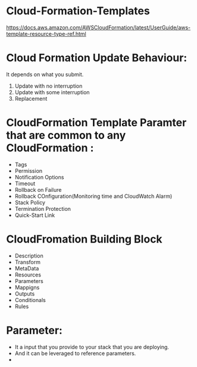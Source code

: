# Cloud-Formation-Templates

https://docs.aws.amazon.com/AWSCloudFormation/latest/UserGuide/aws-template-resource-type-ref.html


# Cloud Formation Update Behaviour:

It depends on what you submit.
1. Update with no interruption
2. Update with some interruption
3. Replacement




# CloudFormation Template Paramter that are common to any CloudFormation :
-   Tags
-   Permission
-   Notification Options
-   Timeout
-   Rollback on Failure
-   Rollback COnfiguration(Monitoring time and CloudWatch Alarm)
-   Stack Policy
-   Termination Protection
-   Quick-Start Link

# CloudFromation Building Block

- Description
- Transform
- MetaData
- Resources
- Parameters
- Mappigns
- Outputs
- Conditionals
- Rules

# Parameter:

- It a input that you provide to your stack that you are deploying.
- And it can be leveraged to reference parameters.
-   

